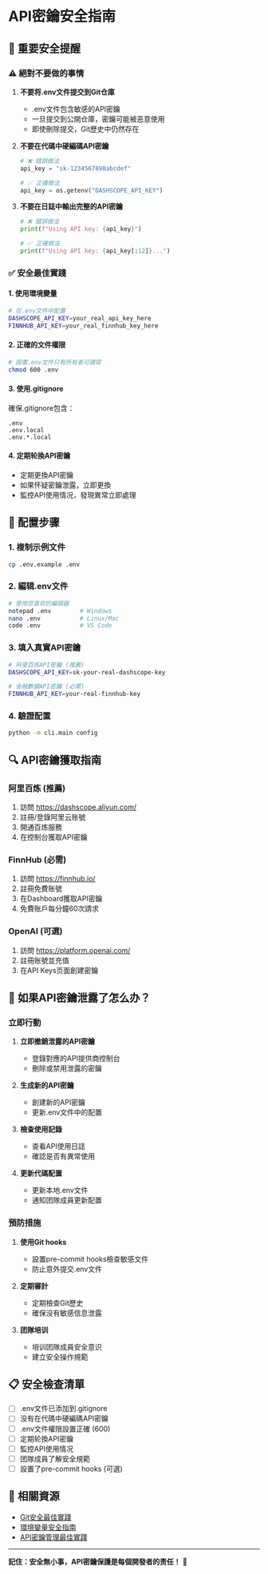 # API密鑰安全指南

## 🚨 重要安全提醒

### ⚠️ 絕對不要做的事情

1. **不要将.env文件提交到Git仓庫**
   - .env文件包含敏感的API密鑰
   - 一旦提交到公開仓庫，密鑰可能被恶意使用
   - 即使刪除提交，Git歷史中仍然存在

2. **不要在代碼中硬編碼API密鑰**
   ```python
   # ❌ 錯誤做法
   api_key = "sk-1234567890abcdef"
   
   # ✅ 正確做法
   api_key = os.getenv("DASHSCOPE_API_KEY")
   ```

3. **不要在日誌中輸出完整的API密鑰**
   ```python
   # ❌ 錯誤做法
   print(f"Using API key: {api_key}")
   
   # ✅ 正確做法
   print(f"Using API key: {api_key[:12]}...")
   ```

### ✅ 安全最佳實踐

#### 1. 使用環境變量
```bash
# 在.env文件中配置
DASHSCOPE_API_KEY=your_real_api_key_here
FINNHUB_API_KEY=your_real_finnhub_key_here
```

#### 2. 正確的文件權限
```bash
# 設置.env文件只有所有者可讀寫
chmod 600 .env
```

#### 3. 使用.gitignore
確保.gitignore包含：
```
.env
.env.local
.env.*.local
```

#### 4. 定期轮換API密鑰
- 定期更換API密鑰
- 如果怀疑密鑰泄露，立即更換
- 監控API使用情况，發現異常立即處理

## 🔧 配置步骤

### 1. 複制示例文件
```bash
cp .env.example .env
```

### 2. 編辑.env文件
```bash
# 使用您喜欢的編辑器
notepad .env        # Windows
nano .env           # Linux/Mac
code .env           # VS Code
```

### 3. 填入真實API密鑰
```bash
# 阿里百炼API密鑰 (推薦)
DASHSCOPE_API_KEY=sk-your-real-dashscope-key

# 金融數據API密鑰 (必需)
FINNHUB_API_KEY=your-real-finnhub-key
```

### 4. 驗證配置
```bash
python -m cli.main config
```

## 🔍 API密鑰獲取指南

### 阿里百炼 (推薦)
1. 訪問 https://dashscope.aliyun.com/
2. 註冊/登錄阿里云账號
3. 開通百炼服務
4. 在控制台獲取API密鑰

### FinnHub (必需)
1. 訪問 https://finnhub.io/
2. 註冊免費账號
3. 在Dashboard獲取API密鑰
4. 免費账戶每分鐘60次請求

### OpenAI (可選)
1. 訪問 https://platform.openai.com/
2. 註冊账號並充值
3. 在API Keys页面創建密鑰

## 🚨 如果API密鑰泄露了怎么办？

### 立即行動
1. **立即撤銷泄露的API密鑰**
   - 登錄對應的API提供商控制台
   - 刪除或禁用泄露的密鑰

2. **生成新的API密鑰**
   - 創建新的API密鑰
   - 更新.env文件中的配置

3. **檢查使用記錄**
   - 查看API使用日誌
   - 確認是否有異常使用

4. **更新代碼配置**
   - 更新本地.env文件
   - 通知团隊成員更新配置

### 預防措施
1. **使用Git hooks**
   - 設置pre-commit hooks檢查敏感文件
   - 防止意外提交.env文件

2. **定期審計**
   - 定期檢查Git歷史
   - 確保没有敏感信息泄露

3. **团隊培训**
   - 培训团隊成員安全意识
   - 建立安全操作規範

## 📋 安全檢查清單

- [ ] .env文件已添加到.gitignore
- [ ] 没有在代碼中硬編碼API密鑰
- [ ] .env文件權限設置正確 (600)
- [ ] 定期轮換API密鑰
- [ ] 監控API使用情况
- [ ] 团隊成員了解安全規範
- [ ] 設置了pre-commit hooks (可選)

## 🔗 相關資源

- [Git安全最佳實踐](https://docs.github.com/en/authentication/keeping-your-account-and-data-secure)
- [環境變量安全指南](https://12factor.net/config)
- [API密鑰管理最佳實踐](https://owasp.org/www-project-api-security/)

---

**記住：安全無小事，API密鑰保護是每個開發者的责任！** 🔐
